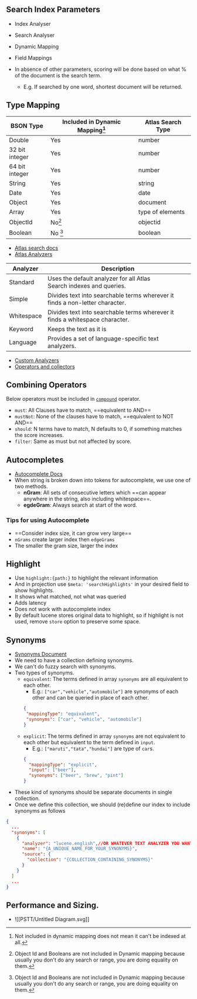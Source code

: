 ## Search Index Parameters

- Index Analyser
- Search Analyser
- Dynamic Mapping
- Field Mappings

- In absence of other parameters, scoring will be done based on what % of the document is the search term.
	- E.g. If searched by one word, shortest document will be returned.


## Type Mapping

| BSON Type | Included in Dynamic Mapping[^2] | Atlas Search Type |
| --- | --- | --- |
| Double | Yes | number |
| 32 bit integer | Yes | number |
| 64 bit integer | Yes | number |
| String | Yes | string | 
| Date | Yes | date |
| Object | Yes | document |
| Array | Yes | type of elements |
| ObjectId | No[^1] | objectid |
| Boolean | No [^1]| boolean |

[^1]: Object Id and Booleans are not included in Dynamic mapping because usually you don't do any search or range, you are doing equality on them.
[^2]: Not included in dynamic mapping does not mean it can't be indexed at all.


- [Atlas search docs](https://www.mongodb.com/docs/atlas/atlas-search/)
- [Atlas Analyzers](https://www.mongodb.com/docs/atlas/atlas-search/analyzers/)

| Analyzer | Description |
| --- | --- |
| Standard | Uses the default analyzer for all Atlas Search indexes and queries. |
| Simple | Divides text into searchable terms wherever it finds a non-letter character. |
| Whitespace | Divides text into searchable terms wherever it finds a whitespace character. | 
| Keyword | Keeps the text as it is |
| Language | Provides a set of language-specific text analyzers. |

- [Custom Analyzers](https://www.mongodb.com/docs/atlas/atlas-search/analyzers/custom/)
- [Operators and collectors](https://www.mongodb.com/docs/atlas/atlas-search/operators-and-collectors/)


## Combining Operators

Below operators must be included in [`compound`](https://www.mongodb.com/docs/atlas/atlas-search/compound/#std-label-compound-ref) operator.

- `must`: All Clauses have to match, ==equivalent to AND==
- `mustNot`: None of the clauses have to match, ==equivalent to NOT AND==
- `should`: N terms have to match, N defaults to 0, if something matches the score increases.
- `filter`: Same as must but not affected by score.


## Autocompletes

- [Autocomplete Docs](https://www.mongodb.com/docs/atlas/atlas-search/autocomplete/) 
- When string is broken down into tokens for autocomplete, we use one of two methods.
	- **nGram**: All sets of consecutive letters which ==can appear anywhere in the string, also including whitespace==. 
	- **egdeGram**: Always search at start of the word.

### Tips for using Autocomplete

- ==Consider index size, it can grow very large==
- `nGrams` create larger index then `edgeGrams`
- The smaller the gram size, larger the index

## Highlight

- Use `highlight:{path:}` to highlight the relevant information
- And in projection use `$meta: 'searchHighlights'` in your desired field to show highlights.
- It shows what matched, not what was queried
- Adds latency
- Does not work with autocomplete index
- By default lucene stores original data to highlight, so if highlight is not used, remove `store` option to preserve some space.


## Synonyms

- [Synonyms Document](https://www.mongodb.com/docs/atlas/atlas-search/synonyms/)
- We need to have a collection defining synonyms.
- We can't do fuzzy search with synonyms.
- Two types of synonyms.
	- `equivalent`: The terms defined in array `synonyms` are all equivalent to each other.
		- E.g.: `["car","vehicle","automobile"]` are synonyms of each other and can be queried in place of each other.
		 ```json
		{
		  "mappingType": "equivalent",
		  "synonyms": ["car", "vehicle", "automobile"] 
		}  
		```
	- `explicit`: The terms defined in array `synonyms` are not equivalent to each other but equivalent to the term defined in `input`.
		- E.g.: `["maruti","tata","hundai"]` are type of `car`s.
		```json
		{
		  "mappingType": "explicit",
		  "input": ["beer"],
		  "synonyms": ["beer", "brew", "pint"]
		}
		```
- These kind of synonyms should be separate documents in single collection.
- Once we define this collection, we should (re)define our index to include synonyms as follows
```json
{
  ...
  "synonyms": [
    {
      "analyzer": "lucene.english",//OR WHATEVER TEXT ANALYZER YOU WANT TO USE
      "name": "{A_UNIQUE_NAME_FOR_YOUR_SYNONYMS}",
      "source": {
        "collection": "{COLLECTION_CONTAINING_SYNONYMS}"
      }
    }
  ]
  ...
}
```

## Performance and Sizing.

- ![[PSTT/Untitled Diagram.svg]]